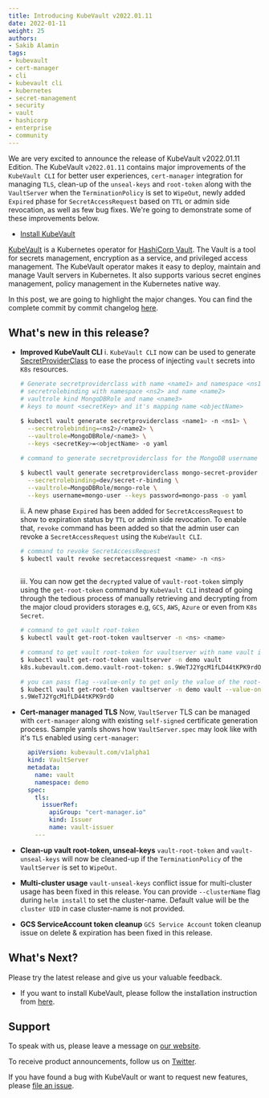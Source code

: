 ```yaml
---
title: Introducing KubeVault v2022.01.11
date: 2022-01-11
weight: 25
authors:
- Sakib Alamin
tags:
- kubevault
- cert-manager
- cli
- kubevault cli
- kubernetes
- secret-management
- security
- vault
- hashicorp
- enterprise
- community
---
```


We are very excited to announce the release of KubeVault v2022.01.11 Edition. The KubeVault `v2022.01.11` contains major improvements of the `KubeVault CLI` for better user experiences, `cert-manager` integration for managing `TLS`, clean-up of the `unseal-keys` and `root-token` along with the `VaultServer` when the `TerminationPolicy` is set to `WipeOut`, newly added `Expired` phase for  `SecretAccessRequest` based on `TTL` or admin side revocation, as well as few bug fixes. We're going to demonstrate some of these improvements below.

- [Install KubeVault](https://kubevault.com/docs/v2022.01.11/setup/)

[KubeVault](https://kubevault.com) is a Kubernetes operator for [HashiCorp Vault](https://www.vaultproject.io/). The Vault is a tool for secrets management, encryption as a service, and privileged access management. The KubeVault operator makes it easy to deploy, maintain and manage Vault servers in Kubernetes. It also supports various secret engines management, policy management in the Kubernetes native way.

In this post, we are going to highlight the major changes. You can find the complete commit by commit changelog [here](https://github.com/kubevault/CHANGELOG/blob/master/releases/v2022.01.11/README.md).

## What's new in this release?

- **Improved KubeVault CLI**
  i. `KubeVault CLI` now can be used to generate [SecretProviderClass](https://secrets-store-csi-driver.sigs.k8s.io/concepts.html#secretproviderclass) to ease the process of injecting `vault` secrets into `K8s` resources.

  ```bash
  # Generate secretproviderclass with name <name1> and namespace <ns1>
  # secretrolebinding with namespace <ns2> and name <name2>
  # vaultrole kind MongoDBRole and name <name3>
  # keys to mount <secretKey> and it's mapping name <objectName> 

  $ kubectl vault generate secretproviderclass <name1> -n <ns1> \
    --secretrolebinding=<ns2>/<name2> \
    --vaultrole=MongoDBRole/<name3> \
    --keys <secretKey>=<objectName> -o yaml 
    
  # command to generate secretproviderclass for the MongoDB username and password

  $ kubectl vault generate secretproviderclass mongo-secret-provider -n test \
    --secretrolebinding=dev/secret-r-binding \
    --vaultrole=MongoDBRole/mongo-role \
    --keys username=mongo-user --keys password=mongo-pass -o yaml

  ```

  ii. A new phase `Expired` has been added for `SecretAccessRequest` to show to expiration status by `TTL` or admin side revocation. To enable that, `revoke` command has been added so that the admin user can revoke a `SecretAccessRequest` using the `KubeVault CLI`. 

  ```bash
  # command to revoke SecretAccessRequest
  $ kubectl vault revoke secretaccessrequest <name> -n <ns>
    
  ```

  iii. You can now get the `decrypted` value of `vault-root-token` simply using the `get-root-token` command by `KubeVault CLI` instead of going through the tedious process of manually retrieving and decrypting from the major cloud providers storages e.g, `GCS`, `AWS`, `Azure` or even from `K8s Secret`.
  
  ```bash
  # command to get vault root-token 
  $ kubectl vault get-root-token vaultserver -n <ns> <name>

  # command to get vault root-token for vaultserver with name vault in demo namespace
  $ kubectl vault get-root-token vaultserver -n demo vault 
  k8s.kubevault.com.demo.vault-root-token: s.9WeTJ2YgcM1fLD44tKPK9rdO

  # you can pass flag --value-only to get only the value of the root-token
  $ kubectl vault get-root-token vaultserver -n demo vault --value-only
  s.9WeTJ2YgcM1fLD44tKPK9rdO
  
  ```
  

- **Cert-manager managed TLS**
  Now, `VaultServer` TLS can be managed with `cert-manager` along with existing `self-signed` certificate generation process. 
  Sample yamls shows how `VaultServer.spec` may look like with it's `TLS` enabled using `cert-manager`: 
  

  ```yaml
    apiVersion: kubevault.com/v1alpha1
    kind: VaultServer
    metadata:
      name: vault
      namespace: demo
    spec:
      tls:
        issuerRef:
          apiGroup: "cert-manager.io"
          kind: Issuer
          name: vault-issuer
      ---
  ```

- **Clean-up vault root-token, unseal-keys**
  `vault-root-token` and `vault-unseal-keys` will now be cleaned-up if the `TerminationPolicy` of the `VaultServer` is set to `WipeOut`.


- **Multi-cluster usage**
  `vault-unseal-keys` conflict issue for multi-cluster usage has been fixed in this release. You can provide `--clusterName` flag during `helm install` to set the cluster-name. Default value will be the `cluster UID` in case cluster-name is not provided.


- **GCS ServiceAccount token cleanup**
  `GCS Service Account` token cleanup issue on delete & expiration has been fixed in this release. 


## What's Next?

Please try the latest release and give us your valuable feedback.

- If you want to install KubeVault, please follow the installation instruction from [here](https://kubevault.com/docs/v2022.01.11/setup).

## Support

To speak with us, please leave a message on [our website](https://appscode.com/contact/).

To receive product announcements, follow us on [Twitter](https://twitter.com/KubeVault).

If you have found a bug with KubeVault or want to request new features, please [file an issue](https://github.com/kubevault/project/issues/new).
